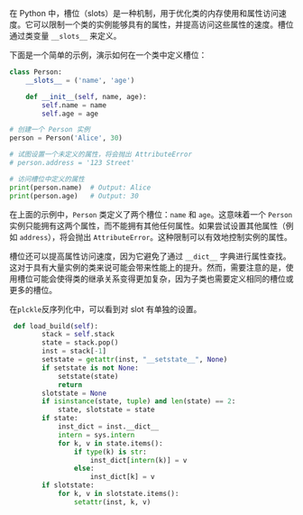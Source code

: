 在 Python 中，槽位（slots）是一种机制，用于优化类的内存使用和属性访问速度。它可以限制一个类的实例能够具有的属性，并提高访问这些属性的速度。槽位通过类变量 `__slots__` 来定义。

下面是一个简单的示例，演示如何在一个类中定义槽位：

```python
class Person:
    __slots__ = ('name', 'age')

    def __init__(self, name, age):
        self.name = name
        self.age = age

# 创建一个 Person 实例
person = Person('Alice', 30)

# 试图设置一个未定义的属性，将会抛出 AttributeError
# person.address = '123 Street'

# 访问槽位中定义的属性
print(person.name)  # Output: Alice
print(person.age)   # Output: 30
```

在上面的示例中，`Person` 类定义了两个槽位：`name` 和 `age`。这意味着一个 `Person` 实例只能拥有这两个属性，而不能拥有其他任何属性。如果尝试设置其他属性（例如 `address`），将会抛出 `AttributeError`。这种限制可以有效地控制实例的属性。

槽位还可以提高属性访问速度，因为它避免了通过 `__dict__` 字典进行属性查找。这对于具有大量实例的类来说可能会带来性能上的提升。然而，需要注意的是，使用槽位可能会使得类的继承关系变得更加复杂，因为子类也需要定义相同的槽位或更多的槽位。

在`plckle`反序列化中，可以看到对 slot 有单独的设置。

```python
 def load_build(self):
        stack = self.stack
        state = stack.pop()
        inst = stack[-1]
        setstate = getattr(inst, "__setstate__", None)
        if setstate is not None:
            setstate(state)
            return
        slotstate = None
        if isinstance(state, tuple) and len(state) == 2:
            state, slotstate = state
        if state:
            inst_dict = inst.__dict__
            intern = sys.intern
            for k, v in state.items():
                if type(k) is str:
                    inst_dict[intern(k)] = v
                else:
                    inst_dict[k] = v
        if slotstate:
            for k, v in slotstate.items():
                setattr(inst, k, v)
```

